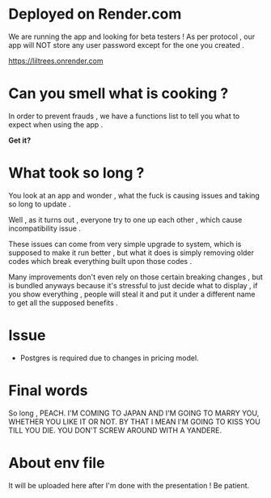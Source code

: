 # Deployed on Render.com
We are running the app and looking for beta testers !
As per protocol , our app will NOT store any user password except for the one you created .

https://liltrees.onrender.com

# Can you smell what is cooking ? 
In order to prevent frauds , we have a functions list to tell you what to expect when using the app .

**Get it?**

# What took so long ?
You look at an app and wonder , what the fuck is causing issues and taking so long to update .

Well , as it turns out , everyone try to one up each other , which cause incompatibility issue .

These issues can come from very simple upgrade to system, which is supposed to make it run better , but what it does is simply removing older codes which break everything built upon those codes .

Many improvements don't even rely on those certain breaking changes , but is bundled anyways because it's stressful to just decide what to display , if you show everything , people will steal it and put it under a different name to get all the supposed benefits .


# Issue
- Postgres is required due to changes in pricing model.

# Final words
So long , PEACH. I'M COMING TO JAPAN AND I'M GOING TO MARRY YOU, WHETHER YOU LIKE IT OR NOT. BY THAT I MEAN I'M GOING TO KISS YOU TILL YOU DIE.
YOU DON'T SCREW AROUND WITH A YANDERE.


# About env file
It will be uploaded here after I'm done with the presentation ! Be patient.
